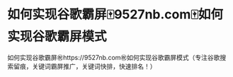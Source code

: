 # 如何实现谷歌霸屏🀄️9527nb.com🀄️如何实现谷歌霸屏模式

如何实现谷歌霸屏㊗️https://9527nb.com㊗️如何实现谷歌霸屏模式（专注谷歌搜索留痕，关键词霸屏推广，关键词快排，快速排名！）